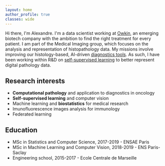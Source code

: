 ```yaml
---
layout: home
author_profile: true
classes: wide
---
```


Hi there, I'm Alexandre. I'm a data scientist working at [Owkin](https://www.owkin.com), an emerging biotech company with the ambition to find the right treatment for every patient. I am part of the Medical Imaging group, which focuses on the analysis and representation of histopathology data. My missions involve improving our histology-based, AI-driven [diagnostics tools](https://www.owkin.com/diagnostics-approach). As such, I have been working within R&D on [self-supervised learning](https://www.medrxiv.org/content/10.1101/2023.07.21.23292757v1) to better represent digital pathology data.

## Research interests

- **Computational pathology** and application to diagnostics in oncology
- **Self-supervised learning** and computer vision
- Machine learning and **biostatistics** for medical research
- Imunofluorescence images analysis for immunology
- Federated learning

## Education

- MSc in Statistics and Computer Science, 2017-2019 - ENSAE Paris
- MSc in Machine Learning and Computer Vision, 2018-2019 - ENS Paris-Saclay
- Engineering school, 2015-2017 - Ecole Centrale de Marseille
